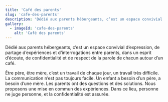 ```yaml
---
title: 'Café des parents'
slug: 'cafe-des-parents'
description: 'Dédié aux parents hébergeants, c’est un espace convivial d’expression, de partage d’expériences et d’interrogations entre parents.'
gallery:
  - imageId: 'cafe-des-parents'
    alt: 'Café des parents'
---
```


Dédié aux parents hébergeants, c’est un espace convivial d’expression, de partage d’expériences et d’interrogations entre parents, dans un esprit d’écoute, de confidentialité et de respect de la parole de chacun autour d’un café.

Être père, être mère, c’est un travail de chaque jour, un travail très difficile. La communication n’est pas toujours facile. Un enfant a besoin d’un père, a besoin d’une mère. Les parents ont des questions et des solutions. Nous proposons une mise en commun des expériences. Dans ce lieu, personne ne juge personne, et la confidentialité est assurée.
